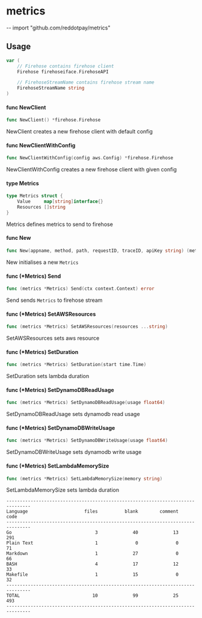 # metrics
--
    import "github.com/reddotpay/metrics"


## Usage

```go
var (
	// Firehose contains firehose client
	Firehose firehoseiface.FirehoseAPI

	// FirehoseStreamName contains firehose stream name
	FirehoseStreamName string
)
```

#### func  NewClient

```go
func NewClient() *firehose.Firehose
```
NewClient creates a new firehose client with default config

#### func  NewClientWithConfig

```go
func NewClientWithConfig(config aws.Config) *firehose.Firehose
```
NewClientWithConfig creates a new firehose client with given config

#### type Metrics

```go
type Metrics struct {
	Value     map[string]interface{}
	Resources []string
}
```

Metrics defines metrics to send to firehose

#### func  New

```go
func New(appname, method, path, requestID, traceID, apiKey string) (metrics Metrics)
```
New initialises a new `Metrics`

#### func (*Metrics) Send

```go
func (metrics *Metrics) Send(ctx context.Context) error
```
Send sends `Metrics` to firehose stream

#### func (*Metrics) SetAWSResources

```go
func (metrics *Metrics) SetAWSResources(resources ...string)
```
SetAWSResources sets aws resource

#### func (*Metrics) SetDuration

```go
func (metrics *Metrics) SetDuration(start time.Time)
```
SetDuration sets lambda duration

#### func (*Metrics) SetDynamoDBReadUsage

```go
func (metrics *Metrics) SetDynamoDBReadUsage(usage float64)
```
SetDynamoDBReadUsage sets dynamodb read usage

#### func (*Metrics) SetDynamoDBWriteUsage

```go
func (metrics *Metrics) SetDynamoDBWriteUsage(usage float64)
```
SetDynamoDBWriteUsage sets dynamodb write usage

#### func (*Metrics) SetLambdaMemorySize

```go
func (metrics *Metrics) SetLambdaMemorySize(memory string)
```
SetLambdaMemorySize sets lambda duration


```
-------------------------------------------------------------------------------
Language                     files          blank        comment           code
-------------------------------------------------------------------------------
Go                               3             40             13            291
Plain Text                       1              0              0             71
Markdown                         1             27              0             66
BASH                             4             17             12             33
Makefile                         1             15              0             32
-------------------------------------------------------------------------------
TOTAL                           10             99             25            493
-------------------------------------------------------------------------------
```